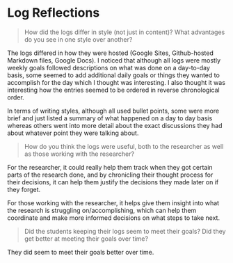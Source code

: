 # Log Reflections

> How did the logs differ in style (not just in content)? What advantages do you see in one style over another?

The logs differed in how they were hosted (Google Sites, Github-hosted Markdown files, Google Docs). I noticed that although all logs were mostly weekly goals followed descriptions on what was done on a day-to-day basis, some seemed to add additional daily goals or things they wanted to accomplish for the day which I thought was interesting. I also thought it was interesting how the entries seemed to be ordered in reverse chronological order.

In terms of writing styles, although all used bullet points, some were more brief and just listed a summary of what happened on a day to day basis whereas others went into more detail about the exact discussions they had about whatever point they were talking about.

> How do you think the logs were useful, both to the researcher as well as those working with the researcher?

For the researcher, it could really help them track when they got certain parts of the research done, and by chronicling their thought process for their decisions, it can help them justify the decisions they made later on if they forget.

For those working with the researcher, it helps give them insight into what the research is struggling on/accomplishing, which can help them coordinate and make more informed decisions on what steps to take next.

> Did the students keeping their logs seem to meet their goals? Did they get better at meeting their goals over time?

They did seem to meet their goals better over time.


